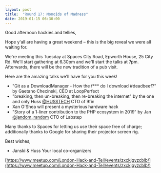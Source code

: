 ```yaml
---
layout: post
title:  "Round 17: Monoids of Madness"
date: 2019-01-15 06:30:00
---
```


Good afternoon hackies and tellies,

Hope y'all are having a great weekend – this is the big reveal we were all waiting for.

We're meeting this Tuesday at Spaces City Road, Epworth House, 25 City Rd. We'll start gathering at 6.30pm and we'll start the talks at 7pm. Afterwards, there will be the new tradition of a pub visit.

Here are the amazing talks we'll have for you this week!

- "Git as a DownloadManager - How the f*** do I download #deadbeef?" by Gaetano Checinski, CEO at LoopPerfect
- "breaking, then un-breaking, then re-breaking the internet" by the one and only Huss [@HUSSTECH](https://twitter.com/HUSSTECH) CTO of 9fin
- Xan O'Shea will present a mysterious hardware hack
- "Story of a 1-liner contribution to the PHP ecosystem in 2019" by Jan [@jandom_random](https://twitter.com/jandom_random) CTO of Labstep

Many thanks to Spaces for letting us use their space free of charge; additionally thanks to Google for sharing their projector screen rig.

Best wishes,

- Janski & Huss
Your local co-organizers

[https://www.meetup.com/London-Hack-and-Tell/events/zxckjqyzcblb/](https://www.meetup.com/London-Hack-and-Tell/events/zxckjqyzcblb/)
